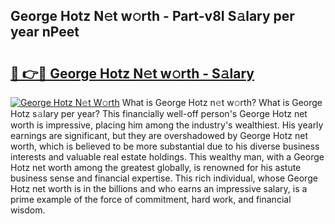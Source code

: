 ## George Hotz N𝚎t w𝚘rth - Part-v8I S𝚊lary per year nPeet

# <h2><a href="http://gc0qu6q.nevu.top/?p=George+Hotz">🔗 👉🔴 George Hotz N𝚎t w𝚘rth - S𝚊lary</a></h2>

[![George Hotz N𝚎t W𝚘rth](https://i.imgur.com/Oavwk0R.jpeg)](http://gc0qu6q.nevu.top/?p=George+Hotz)
What is George Hotz n𝚎t w𝚘rth? What is George Hotz s𝚊lary per year?
This financially well-off person's George Hotz net worth is impressive, placing him among the industry's wealthiest. His yearly earnings are significant, but they are overshadowed by George Hotz net worth, which is believed to be more substantial due to his diverse business interests and valuable real estate holdings. This wealthy man, with a George Hotz net worth among the greatest globally, is renowned for his astute business sense and financial expertise. This rich individual, whose George Hotz net worth is in the billions and who earns an impressive salary, is a prime example of the force of commitment, hard work, and financial wisdom.
